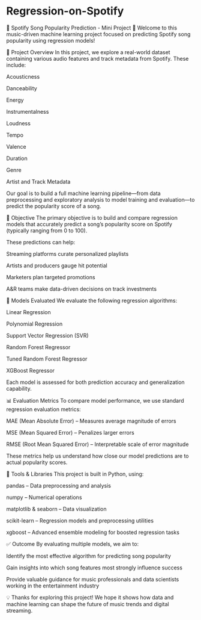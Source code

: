 # Regression-on-Spotify
🎵 Spotify Song Popularity Prediction - Mini Project
👋 Welcome to this music-driven machine learning project focused on predicting Spotify song popularity using regression models!

📝 Project Overview
In this project, we explore a real-world dataset containing various audio features and track metadata from Spotify. These include:

Acousticness

Danceability

Energy

Instrumentalness

Loudness

Tempo

Valence

Duration

Genre

Artist and Track Metadata

Our goal is to build a full machine learning pipeline—from data preprocessing and exploratory analysis to model training and evaluation—to predict the popularity score of a song.

🎯 Objective
The primary objective is to build and compare regression models that accurately predict a song’s popularity score on Spotify (typically ranging from 0 to 100).

These predictions can help:

Streaming platforms curate personalized playlists

Artists and producers gauge hit potential

Marketers plan targeted promotions

A&R teams make data-driven decisions on track investments

🤖 Models Evaluated
We evaluate the following regression algorithms:

Linear Regression

Polynomial Regression

Support Vector Regression (SVR)

Random Forest Regressor

Tuned Random Forest Regressor

XGBoost Regressor

Each model is assessed for both prediction accuracy and generalization capability.

📊 Evaluation Metrics
To compare model performance, we use standard regression evaluation metrics:

MAE (Mean Absolute Error) – Measures average magnitude of errors

MSE (Mean Squared Error) – Penalizes larger errors

RMSE (Root Mean Squared Error) – Interpretable scale of error magnitude

These metrics help us understand how close our model predictions are to actual popularity scores.

🧰 Tools & Libraries
This project is built in Python, using:

pandas – Data preprocessing and analysis

numpy – Numerical operations

matplotlib & seaborn – Data visualization

scikit-learn – Regression models and preprocessing utilities

xgboost – Advanced ensemble modeling for boosted regression tasks

✅ Outcome
By evaluating multiple models, we aim to:

Identify the most effective algorithm for predicting song popularity

Gain insights into which song features most strongly influence success

Provide valuable guidance for music professionals and data scientists working in the entertainment industry

💡 Thanks for exploring this project! We hope it shows how data and machine learning can shape the future of music trends and digital streaming.
